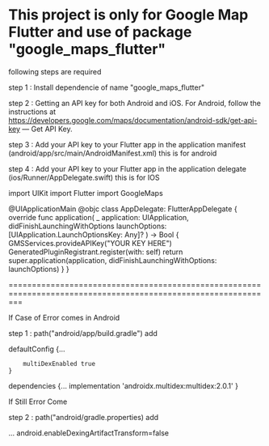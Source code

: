 # This project is only for Google Map Flutter and use of package "google_maps_flutter"

following steps are required

step 1 :  Install dependencie of name "google_maps_flutter"

step 2 : Getting an API key for both Android and iOS. For Android, follow the instructions at https://developers.google.com/maps/documentation/android-sdk/get-api-key — Get API Key.


step 3 : Add your API key to your Flutter app in the application manifest    (android/app/src/main/AndroidManifest.xml)  this is for android

 <meta-data android:name="com.google.android.geo.API_KEY"
               android:value="YOUR ANDROID API KEY HERE"/>


step 4 : Add your API key to your Flutter app in the application delegate (ios/Runner/AppDelegate.swift) this is for IOS

import UIKit
import Flutter
import GoogleMaps

@UIApplicationMain
@objc class AppDelegate: FlutterAppDelegate {
  override func application(
    _ application: UIApplication,
    didFinishLaunchingWithOptions launchOptions: [UIApplication.LaunchOptionsKey: Any]?
  ) -> Bool {
    GMSServices.provideAPIKey("YOUR KEY HERE")
    GeneratedPluginRegistrant.register(with: self)
    return super.application(application, didFinishLaunchingWithOptions: launchOptions)
  }
}



===============================================================================================================

If Case of Error comes in Android

step 1 : path("android/app/build.gradle") add 

  defaultConfig {...
  
        multiDexEnabled true
    }
    
    
dependencies {...
    implementation 'androidx.multidex:multidex:2.0.1'
}


If Still Error Come 

step 2 : path("android/gradle.properties) add

...
android.enableDexingArtifactTransform=false






